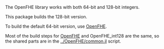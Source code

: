 The OpenFHE library works with both 64-bit and 128-bit integers.

This package builds the 128-bit version.

To build the default 64-bit version, use [OpenFHE](https://github.com/JuliaPackaging/Yggdrasil/tree/master/O/OpenFHE).

Most of the build steps for [OpenFHE](https://github.com/JuliaPackaging/Yggdrasil/tree/master/O/OpenFHE)
and OpenFHE_int128 are the same, so the shared parts are in the
[../OpenFHE/common.jl](https://github.com/JuliaPackaging/Yggdrasil/tree/master/O/OpenFHE/common.jl) script.
